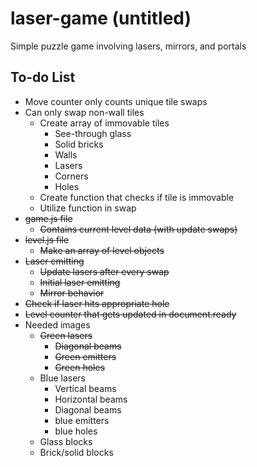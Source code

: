 # laser-game (untitled)
Simple puzzle game involving lasers, mirrors, and portals

## To-do List
  * Move counter only counts unique tile swaps
  * Can only swap non-wall tiles
    * Create array of immovable tiles
      * See-through glass
      * Solid bricks
      * Walls
      * Lasers
      * Corners
      * Holes
    * Create function that checks if tile is immovable
    * Utilize function in swap
  * ~~game.js file~~
    * ~~Contains current level data (with update swaps)~~
  * ~~level.js file~~
    * ~~Make an array of level objects~~
  * ~~Laser emitting~~
    * ~~Update lasers after every swap~~
    * ~~Initial laser emitting~~
    * ~~Mirror behavior~~
  * ~~Check if laser hits appropriate hole~~
  * ~~Level counter that gets updated in document.ready~~
  * Needed images
    * ~~Green lasers~~
      * ~~Diagonal beams~~
      * ~~Green emitters~~
      * ~~Green holes~~
    * Blue lasers
      * Vertical beams
      * Horizontal beams
      * Diagonal beams
      * blue emitters
      * blue holes
    * Glass blocks
    * Brick/solid blocks